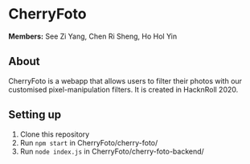 # CherryFoto

**Members:** See Zi Yang, Chen Ri Sheng, Ho Hol Yin

## About
CherryFoto is a webapp that allows users to filter their photos with our customised pixel-manipulation filters. It is created 
in HacknRoll 2020.

## Setting up
1) Clone this repository
1) Run `npm start` in CherryFoto/cherry-foto/ 
2) Run `node index.js` in CherryFoto/cherry-foto-backend/
